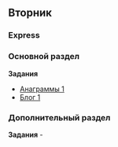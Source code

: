 ## Вторник


### Express

### Основной раздел

**Задания**

- [Анаграммы 1](../../../../anagram-server-1-the-basics-challenge)
- [Блог 1](../../../../express-blog-1-anonymous-blog-challenge)


### Дополнительный раздел

**Задания**
-[]()
